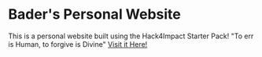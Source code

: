 # Bader's Personal Website
This is a personal website built using the Hack4Impact Starter Pack!
"To err is Human, to forgive is Divine"
[Visit it Here!](https://BTK77.github.io)
